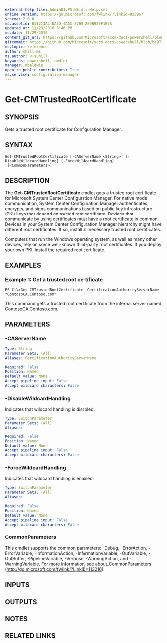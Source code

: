 ```yaml
---
external help file: AdminUI.PS.HS.dll-Help.xml
online version: https://go.microsoft.com/fwlink/?linkid=833967
schema: 2.0.0
ms.assetid: 611213A2-DA3D-4A5C-8769-2E9B92EF1B7A
updated_at: 11/29/2016 3:46 PM
ms.date: 11/29/2016
content_git_url: https://github.com/Microsoft/sccm-docs-powershell/blob/master/sccm-cmdlets/ConfigurationManager/vlatest/Get-CMTrustedRootCertificate.md
gitcommit: https://github.com/Microsoft/sccm-docs-powershell/blob/be9723fe908914c0e1ed2689b3ffaa3b56f1b53b/sccm-cmdlets/ConfigurationManager/vlatest/Get-CMTrustedRootCertificate.md
ms.topic: reference
author: shill-ms
ms.author: v-suhill
keywords: powershell, cmdlet
manager: mbaldwin
open_to_public_contributors: True
ms.service: configuration-manager
---
```


# Get-CMTrustedRootCertificate

## SYNOPSIS
Gets a trusted root certificate for Configuration Manager.

## SYNTAX

```
Get-CMTrustedRootCertificate [-CAServerName <String>] [-DisableWildcardHandling] [-ForceWildcardHandling]
 [<CommonParameters>]
```

## DESCRIPTION
The **Get-CMTrustedRootCertificate** cmdlet gets a trusted root certificate for Microsoft System Center Configuration Manager.
For native mode communication, System Center Configuration Manager authenticates, encrypts, and signs communications based on public key infrastructure (PKI) keys that depend on trusted root certificate.
Devices that communicate by using certificates must have a root certificate in common.
Devices in your System Center Configuration Manager hierarchy might have different root certificates.
If so, install all necessary trusted root certificates.

Computers that run the Windows operating system, as well as many other devices, rely on some well-known third-party root certificates.
If you deploy your own PKI, install the required root certificate.

## EXAMPLES

### Example 1: Get a trusted root certificate
```
PS C:\>Get-CMTrustedRootCertificate -CertificationAuthorityServerName "ContosoCA.Contoso.com"
```

This command gets a trusted root certificate from the internal server named ContosoCA.Contoso.com.

## PARAMETERS

### -CAServerName


```yaml
Type: String
Parameter Sets: (All)
Aliases: CertificationAuthorityServerName

Required: False
Position: Named
Default value: None
Accept pipeline input: False
Accept wildcard characters: False
```

### -DisableWildcardHandling
Indicates that wildcard handling is disabled.

```yaml
Type: SwitchParameter
Parameter Sets: (All)
Aliases: 

Required: False
Position: Named
Default value: None
Accept pipeline input: False
Accept wildcard characters: False
```

### -ForceWildcardHandling
Indicates that wildcard handling is enabled.

```yaml
Type: SwitchParameter
Parameter Sets: (All)
Aliases: 

Required: False
Position: Named
Default value: None
Accept pipeline input: False
Accept wildcard characters: False
```

### CommonParameters
This cmdlet supports the common parameters: -Debug, -ErrorAction, -ErrorVariable, -InformationAction, -InformationVariable, -OutVariable, -OutBuffer, -PipelineVariable, -Verbose, -WarningAction, and -WarningVariable. For more information, see about_CommonParameters (http://go.microsoft.com/fwlink/?LinkID=113216).

## INPUTS

## OUTPUTS

## NOTES

## RELATED LINKS


